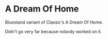 # A Dream Of Home

Bluestand variant of Classic's A Dream Of Home.

Didn't go very far because nobody worked on it.
